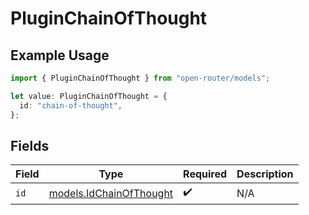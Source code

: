 # PluginChainOfThought

## Example Usage

```typescript
import { PluginChainOfThought } from "open-router/models";

let value: PluginChainOfThought = {
  id: "chain-of-thought",
};
```

## Fields

| Field                                                    | Type                                                     | Required                                                 | Description                                              |
| -------------------------------------------------------- | -------------------------------------------------------- | -------------------------------------------------------- | -------------------------------------------------------- |
| `id`                                                     | [models.IdChainOfThought](../models/idchainofthought.md) | :heavy_check_mark:                                       | N/A                                                      |